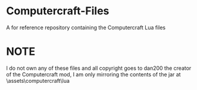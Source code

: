 # Computercraft-Files
A for reference repository containing the Computercraft Lua files

# NOTE
I do not own any of these files and all copyright goes to dan200 the creator of the Computercraft mod, I am only mirroring the contents of the jar at \assets\computercraft\lua
